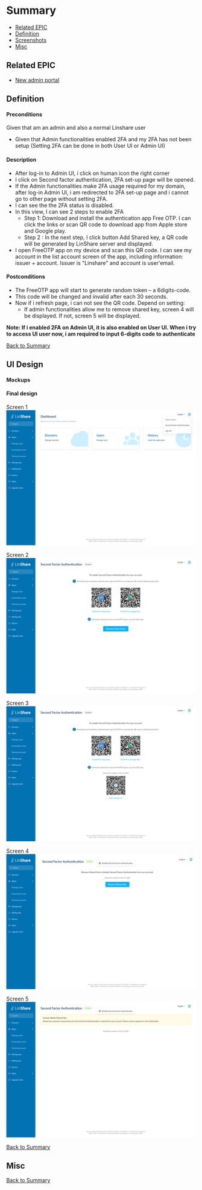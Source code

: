 # Summary

* [Related EPIC](#related-epic)
* [Definition](#definition)
* [Screenshots](#screenshots)
* [Misc](#misc)

## Related EPIC

* [New admin portal](./README.md)

## Definition

#### Preconditions

  Given that am an admin and also a normal Linshare user
*  Given that Admin functionalities enabled 2FA and my 2FA has not been setup (Setting 2FA can be done in both User UI or Admin UI)

#### Description

*  After log-in to Admin UI, i click on  human icon the right corner  
*  I click on Second factor authentication, 2FA set-up page will be opened. 
*  If the Admin functionalities make 2FA usage required for my domain, after log-in Admin UI, i am redirected to 2FA set-up page and i cannot go to other page without setting 2FA. 
*  I can see the the 2FA status is disabled.  
*  In this view, I can see 2 steps to enable 2FA 
   *  Step 1: Download and install the authentication app Free OTP. I can click the links or scan QR code to 
download app from Apple store and Google play.
   *  Step 2 : In the next step, I click button Add Shared key,  a QR code will be generated by LinShare server
 and displayed.
*  I open FreeOTP app on my device and scan this QR code. I can see my account in the list account screen of the
 app,  including information: issuer + account. Issuer is "Linshare" and account is user'email. 

#### Postconditions

*  The FreeOTP app will start to generate random token – a 6digits-code.
*  This code will be changed and invalid after each 30 seconds. 
*  Now if i refresh page, i can not see the QR code. Depend on setting: 
   *  If admin functionalities allow me to remove shared key, screen 4 will be displayed. If not, screen 5 will be displayed. 

**Note: If i enabled 2FA on Admin UI, it is also enabled on User UI. When i try to access UI user now, i am required to input 6-digits code to authenticate**

[Back to Summary](#summary)

## UI Design

#### Mockups
#### Final design

Screen 1
![8.1](./mockups/8.1.png)

Screen 2
![8.2](./mockups/8.2.png)

Screen 3
![8.3](./mockups/8.3.png)

Screen 4
![8.4](./mockups/8.4.png)

Screen 5
![8.5](./mockups/8.5.png)

[Back to Summary](#summary)
## Misc

[Back to Summary](#summary)
